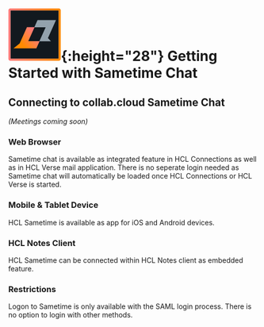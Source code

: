 # ![Sametime](/assets/images/HCL_Sametime_Master.png){:height="28"} Getting Started with Sametime Chat

## Connecting to __collab.cloud__ Sametime Chat

*(Meetings coming soon)*

### Web Browser

Sametime chat is available as integrated feature in HCL Connections as well as in HCL Verse mail application. There is no seperate login needed as Sametime chat will automatically be loaded once HCL Connections or HCL Verse is started.

### Mobile & Tablet Device

HCL Sametime is available as app for iOS and Android devices.

### HCL Notes Client

HCL Sametime can be connected within HCL Notes client as embedded feature.

### Restrictions

Logon to Sametime is only available with the SAML login process. There is no option to login with other methods.
